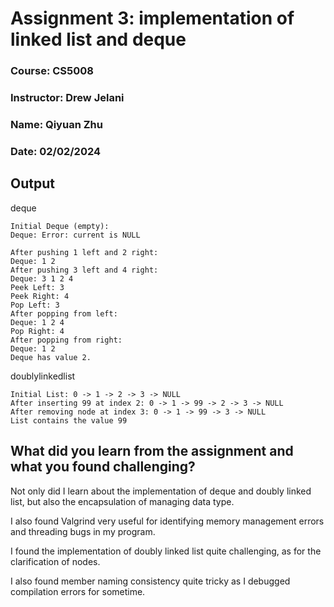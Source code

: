 # Assignment 3: implementation of linked list and deque
### Course: CS5008
### Instructor: Drew Jelani 
### Name: Qiyuan Zhu
### Date: 02/02/2024

## Output
deque
```
Initial Deque (empty):
Deque: Error: current is NULL

After pushing 1 left and 2 right:
Deque: 1 2 
After pushing 3 left and 4 right:
Deque: 3 1 2 4 
Peek Left: 3
Peek Right: 4
Pop Left: 3
After popping from left:
Deque: 1 2 4 
Pop Right: 4
After popping from right:
Deque: 1 2 
Deque has value 2.
```
doublylinkedlist
```
Initial List: 0 -> 1 -> 2 -> 3 -> NULL
After inserting 99 at index 2: 0 -> 1 -> 99 -> 2 -> 3 -> NULL
After removing node at index 3: 0 -> 1 -> 99 -> 3 -> NULL
List contains the value 99
```

## What did you learn from the assignment and what you found challenging?
Not only did I learn about the implementation of deque and doubly linked list, but also the encapsulation of managing data type.

I also found Valgrind very useful for identifying memory management errors and threading bugs in my program.

I found the implementation of doubly linked list quite challenging, as for the clarification of nodes. 

I also found member naming consistency quite tricky as I debugged compilation errors for sometime.


